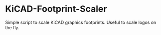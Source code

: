 # KiCAD-Footprint-Scaler
 Simple script to scale KiCAD graphics footprints. Useful to scale logos on the fly.
